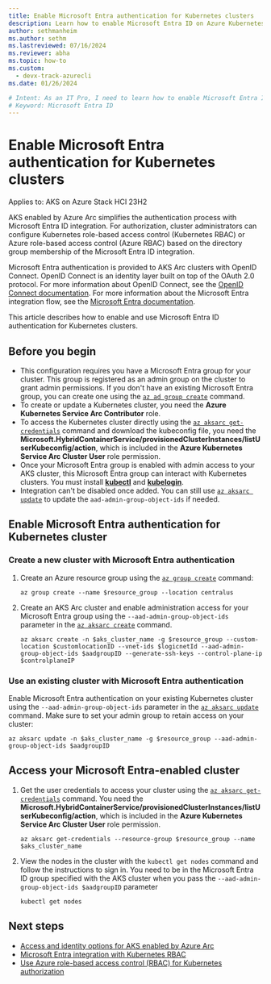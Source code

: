 ```yaml
---
title: Enable Microsoft Entra authentication for Kubernetes clusters
description: Learn how to enable Microsoft Entra ID on Azure Kubernetes Service with kubelogin and authenticate Azure users with credentials or managed roles.
author: sethmanheim
ms.author: sethm 
ms.lastreviewed: 07/16/2024
ms.reviewer: abha
ms.topic: how-to
ms.custom:
  - devx-track-azurecli
ms.date: 01/26/2024

# Intent: As an IT Pro, I need to learn how to enable Microsoft Entra ID authentication for Kubernetes clusters
# Keyword: Microsoft Entra ID
---
```


# Enable Microsoft Entra authentication for Kubernetes clusters

Applies to: AKS on Azure Stack HCI 23H2

AKS enabled by Azure Arc simplifies the authentication process with Microsoft Entra ID integration. For authorization, cluster administrators can configure Kubernetes role-based access control (Kubernetes RBAC) or Azure role-based access control (Azure RBAC) based on the directory group membership of the Microsoft Entra ID integration.

Microsoft Entra authentication is provided to AKS Arc clusters with OpenID Connect. OpenID Connect is an identity layer built on top of the OAuth 2.0 protocol. For more information about OpenID Connect, see the [OpenID Connect documentation](/entra/identity-platform/v2-protocols-oidc). For more information about the Microsoft Entra integration flow, see the [Microsoft Entra documentation](concepts-security-access-identity.md#microsoft-entra-integration).

This article describes how to enable and use Microsoft Entra ID authentication for Kubernetes clusters.

## Before you begin
- This configuration requires you have a Microsoft Entra group for your cluster. This group is registered as an admin group on the cluster to grant admin permissions. If you don't have an existing Microsoft Entra group, you can create one using the [`az ad group create`](/cli/azure/ad/group#az_ad_group_create) command.
- To create or update a Kubernetes cluster, you need the **Azure Kubernetes Service Arc Contributor** role.
- To access the Kubernetes cluster directly using the [`az aksarc get-credentials`](/cli/azure/aksarc#az-aksarc-get-credentials) command and download the kubeconfig file, you need the **Microsoft.HybridContainerService/provisionedClusterInstances/listUserKubeconfig/action**, which is included in the **Azure Kubernetes Service Arc Cluster User** role permission.
- Once your Microsoft Entra group is enabled with admin access to your AKS cluster, this Microsoft Entra group can interact with Kubernetes clusters. You must install [**kubectl**](https://kubernetes.io/docs/tasks/tools/) and [**kubelogin**](https://azure.github.io/kubelogin/install.html).
- Integration can't be disabled once added. You can still use [`az aksarc update`](/cli/azure/aksarc#az-aksarc-update) to update the `aad-admin-group-object-ids` if needed.

## Enable Microsoft Entra authentication for Kubernetes cluster

### Create a new cluster with Microsoft Entra authentication

1. Create an Azure resource group using the [`az group create`](/cli/azure/group#az-group-create) command:

   ```azurecli
   az group create --name $resource_group --location centralus
   ```

2. Create an AKS Arc cluster and enable administration access for your Microsoft Entra group using the `--aad-admin-group-object-ids` parameter in the [`az aksarc create`](/cli/azure/aksarc#az-aksarc-create) command.

    ```azurecli
    az aksarc create -n $aks_cluster_name -g $resource_group --custom-location $customlocationID --vnet-ids $logicnetId --aad-admin-group-object-ids $aadgroupID --generate-ssh-keys --control-plane-ip $controlplaneIP
    ```


### Use an existing cluster with Microsoft Entra authentication

Enable Microsoft Entra authentication on your existing Kubernetes cluster using the `--aad-admin-group-object-ids` parameter in the [`az aksarc update`](/cli/azure/aksarc#az-aksarc-update) command. Make sure to set your admin group to retain access on your cluster:

  ```azurecli
  az aksarc update -n $aks_cluster_name -g $resource_group --aad-admin-group-object-ids $aadgroupID
  ```

## Access your Microsoft Entra-enabled cluster

1. Get the user credentials to access your cluster using the [`az aksarc get-credentials`](/cli/azure/aksarc#az-aksarc-get-credentials) command. You need the **Microsoft.HybridContainerService/provisionedClusterInstances/listUserKubeconfig/action**, which is included in the **Azure Kubernetes Service Arc Cluster User** role permission.

   ```azurecli
   az aksarc get-credentials --resource-group $resource_group --name $aks_cluster_name
   ```

2. View the nodes in the cluster with the `kubectl get nodes` command and follow the instructions to sign in. You need to be in the Microsoft Entra ID group specified with the AKS cluster when you pass the `--aad-admin-group-object-ids $aadgroupID` parameter

   ```azurecli
   kubectl get nodes
   ```

## Next steps

- [Access and identity options for AKS enabled by Azure Arc](concepts-security-access-identity.md)
- [Microsoft Entra integration with Kubernetes RBAC](kubernetes-rbac-23h2.md)
- [Use Azure role-based access control (RBAC) for Kubernetes authorization](azure-rbac-23h2.md)
